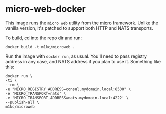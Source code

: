 # micro-web-docker

This image runs the `micro web` utility from
the [micro](https://github.com/micro/micro) framework. Unlike the vanilla version,
it's patched to support both HTTP and NATS transports.

To build, cd into the repo dir and run:

    docker build -t m1kc/microweb .

Run the image with `docker run`, as usual. You'll need to pass registry address
in any case, and NATS address if you plan to use it. Something like this:

    docker run \
    -ti \
    --rm \
    -e "MICRO_REGISTRY_ADDRESS=consul.mydomain.local:8500" \
    -e 'MICRO_TRANSPORT=nats' \
    -e 'MICRO_TRANSPORT_ADDRESS=nats.mydomain.local:4222' \
    --publish-all \
    m1kc/microweb

